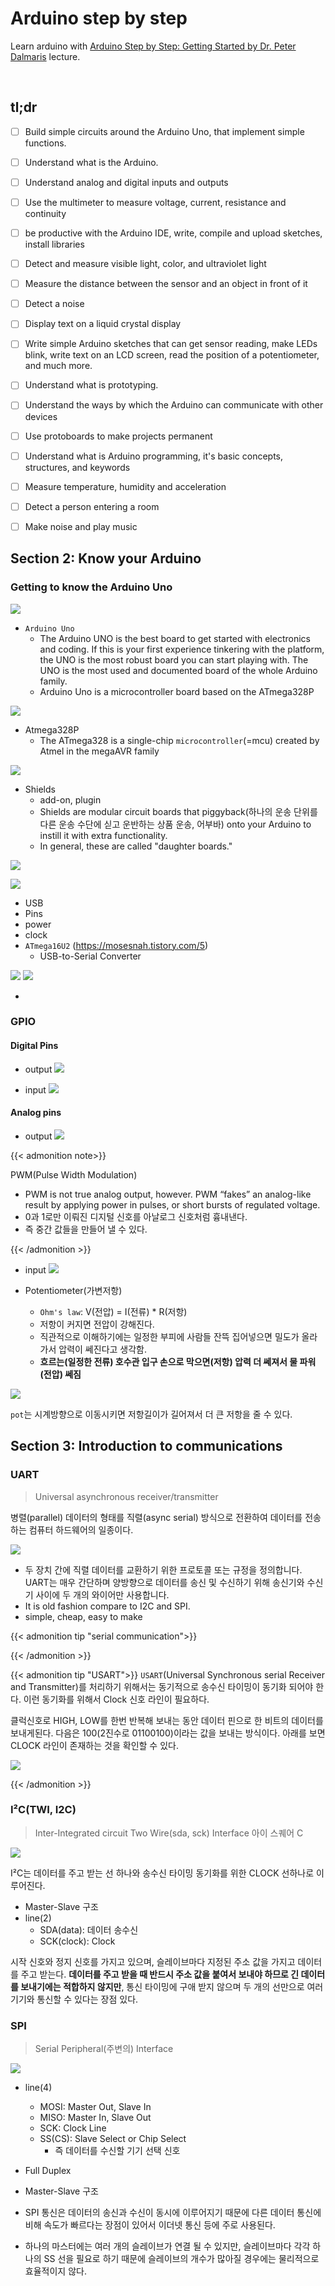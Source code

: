 # Arduino step by step


Learn arduino with [Arduino Step by Step: Getting Started by Dr. Peter Dalmaris](https://www.udemy.com/course/arduino-sbs-17gs) lecture.
<!--more-->
<br />

## tl;dr

- [ ] Build simple circuits around the Arduino Uno, that implement simple functions.
- [ ] Understand what is the Arduino.
- [ ] Understand analog and digital inputs and outputs
- [ ] Use the multimeter to measure voltage, current, resistance and continuity
- [ ] be productive with the Arduino IDE, write, compile and upload sketches, install libraries
- [ ] Detect and measure visible light, color, and ultraviolet light
- [ ] Measure the distance between the sensor and an object in front of it
- [ ] Detect a noise
- [ ] Display text on a liquid crystal display
- [ ] Write simple Arduino sketches that can get sensor reading, make LEDs blink, write text on an LCD screen, read the position of a potentiometer, and much more.
- [ ] Understand what is prototyping.
- [ ] Understand the ways by which the Arduino can communicate with other devices
- [ ] Use protoboards to make projects permanent
- [ ] Understand what is Arduino programming, it's basic concepts, structures, and keywords
- [ ] Measure temperature, humidity and acceleration
- [ ] Detect a person entering a room
- [ ] Make noise and play music


## Section 2: Know your Arduino

### Getting to know the Arduino Uno

![](/images/arduino/full_arduino.png)

- `Arduino Uno`
  - The Arduino UNO is the best board to get started with electronics and coding. If this is your first experience tinkering with the platform, the UNO is the most robust board you can start playing with. The UNO is the most used and documented board of the whole Arduino family.
  - Arduino Uno is a microcontroller board based on the ATmega328P

![](/images/arduino/uno.webp)

- Atmega328P
  - The ATmega328 is a single-chip `microcontroller`(=mcu) created by Atmel in the megaAVR family

![](/images/arduino/Atmega328P.png)

- Shields
  - add-on, plugin
  - Shields are modular circuit boards that piggyback(하나의 운송 단위를 다른 운송 수단에 싣고 운반하는 상품 운송, 어부바) onto your Arduino to instill it with extra functionality.
  - In general, these are called "daughter boards."

![](/images/arduino/shield1.png)

![](/images/arduino/shield2.png)


- USB
- Pins
- power
- clock
- `ATmega16U2` (https://mosesnah.tistory.com/5)
  - USB-to-Serial Converter

![](/images/arduino/ATmega16U2.png)
![](/images/arduino/ATmega16U2-2.png)

- 

### GPIO
#### Digital Pins

- output
![](/images/arduino/digitalOutputPins.png)

- input
![](/images/arduino/digitalInputPins.png)

#### Analog pins

- output
![](/images/arduino/analogOutPins.png)


{{< admonition note>}}

PWM(Pulse Width Modulation)
- PWM is not true analog output, however. PWM “fakes” an analog-like result by applying power in pulses, or short bursts of regulated voltage.
- 0과 1로만 이뤄진 디지털 신호를 아날로그 신호처럼 흉내낸다.
- 즉 중간 값들을 만들어 낼 수 있다.

{{< /admonition >}}

- input
![](/images/arduino/analogInPins.png)

- Potentiometer(가변저항)
  - `Ohm's law`: V(전압) = I(전류) * R(저항)
  - 저항이 커지면 전압이 강해진다.
  - 직관적으로 이해하기에는 일정한 부피에 사람들 잔뜩 집어넣으면 밀도가 올라가서 압력이 쎄진다고 생각함.
  - **흐르는(일정한 전류) 호수관 입구 손으로 막으면(저항) 압력 더 쎄져서 물 파워(전압) 쎄짐**

![](/images/arduino/potentiometer.gif)

`pot`는 시계방향으로 이동시키면 저항길이가 길어져서 더 큰 저항을 줄 수 있다.

## Section 3: Introduction to communications

### UART
> Universal asynchronous receiver/transmitter

병렬(parallel) 데이터의 형태를 직렬(async serial) 방식으로 전환하여 데이터를 전송하는 컴퓨터 하드웨어의 일종이다.


![](/images/arduino/UART.png)

- 두 장치 간에 직렬 데이터를 교환하기 위한 프로토콜 또는 규정을 정의합니다. UART는 매우 간단하며 양방향으로 데이터를 송신 및 수신하기 위해 송신기와 수신기 사이에 두 개의 와이어만 사용합니다.
- It is old fashion compare to I2C and SPI.
- simple, cheap, easy to make

{{< admonition tip "serial communication">}}

{{< /admonition >}}

{{< admonition tip "USART">}}
`USART`(Universal Synchronous serial Receiver and Transmitter)를 처리하기 위해서는 동기적으로 송수신 타이밍이 동기화 되어야 한다. 이런 동기화를 위해서 Clock 신호 라인이 필요하다.

클럭신호로 HIGH, LOW를 한번 반복해 보내는 동안 데이터 핀으로 한 비트의 데이터를 보내게된다. 다음은 100(2진수로 01100100)이라는 값을 보내는 방식이다. 아래를 보면 CLOCK 라인이 존재하는 것을 확인할 수 있다.

![](/images/arduino/usart.png)

{{< /admonition >}}

### I²C(TWI, I2C)
> Inter-Integrated circuit
> Two Wire(sda, sck) Interface 
> 아이 스퀘어 C

![](/images/arduino/I2C.png)

I²C는 데이터를 주고 받는 선 하나와 송수신 타이밍 동기화를 위한 CLOCK 선하나로 이루어진다.

- Master-Slave 구조
- line(2)
  - SDA(data): 데이터 송수신
  - SCK(clock): Clock

시작 신호와 정지 신호를 가지고 있으며, 슬레이브마다 지정된 주소 값을 가지고 데이터를 주고 받는다. **데이터를 주고 받을 때 반드시 주소 값을 붙여서 보내야 하므로 긴 데이터를 보내기에는 적합하지 않지만**, 통신 타이밍에 구애 받지 않으며 두 개의 선만으로 여러 기기와 통신할 수 있다는 장점 있다.


### SPI
> Serial Peripheral(주변의) Interface

![](/images/arduino/SPI.png)

- line(4)
  - MOSI: Master Out, Slave In
  - MISO: Master In, Slave Out
  - SCK: Clock Line
  - SS(CS): Slave Select or Chip Select
    - 즉 데이터를 수신할 기기 선택 신호

- Full Duplex
- Master-Slave 구조
- SPI 통신은 데이터의 송신과 수신이 동시에 이루어지기 때문에 다른 데이터 통신에 비해 속도가 빠르다는 장점이 있어서 이더넷 통신 등에 주로 사용된다.
- 하나의 마스터에는 여러 개의 슬레이브가 연결 될 수 있지만, 슬레이브마다 각각 하나의 SS 선을 필요로 하기 때문에 슬레이브의 개수가 많아질 경우에는 물리적으로 효율적이지 않다.

